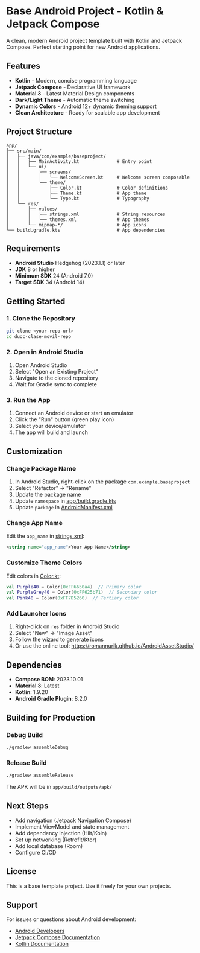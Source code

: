 # Base Android Project - Kotlin & Jetpack Compose

A clean, modern Android project template built with Kotlin and Jetpack Compose. Perfect starting point for new Android applications.

## Features

- **Kotlin** - Modern, concise programming language
- **Jetpack Compose** - Declarative UI framework
- **Material 3** - Latest Material Design components
- **Dark/Light Theme** - Automatic theme switching
- **Dynamic Colors** - Android 12+ dynamic theming support
- **Clean Architecture** - Ready for scalable app development

## Project Structure

```
app/
├── src/main/
│   ├── java/com/example/baseproject/
│   │   ├── MainActivity.kt              # Entry point
│   │   └── ui/
│   │       ├── screens/
│   │       │   └── WelcomeScreen.kt     # Welcome screen composable
│   │       └── theme/
│   │           ├── Color.kt             # Color definitions
│   │           ├── Theme.kt             # App theme
│   │           └── Type.kt              # Typography
│   └── res/
│       ├── values/
│       │   ├── strings.xml              # String resources
│       │   └── themes.xml               # App themes
│       └── mipmap-*/                    # App icons
└── build.gradle.kts                     # App dependencies
```

## Requirements

- **Android Studio** Hedgehog (2023.1.1) or later
- **JDK** 8 or higher
- **Minimum SDK** 24 (Android 7.0)
- **Target SDK** 34 (Android 14)

## Getting Started

### 1. Clone the Repository

```bash
git clone <your-repo-url>
cd duoc-clase-movil-repo
```

### 2. Open in Android Studio

1. Open Android Studio
2. Select "Open an Existing Project"
3. Navigate to the cloned repository
4. Wait for Gradle sync to complete

### 3. Run the App

1. Connect an Android device or start an emulator
2. Click the "Run" button (green play icon)
3. Select your device/emulator
4. The app will build and launch

## Customization

### Change Package Name

1. In Android Studio, right-click on the package `com.example.baseproject`
2. Select "Refactor" → "Rename"
3. Update the package name
4. Update `namespace` in [app/build.gradle.kts](app/build.gradle.kts)
5. Update `package` in [AndroidManifest.xml](app/src/main/AndroidManifest.xml)

### Change App Name

Edit the `app_name` in [strings.xml](app/src/main/res/values/strings.xml):

```xml
<string name="app_name">Your App Name</string>
```

### Customize Theme Colors

Edit colors in [Color.kt](app/src/main/java/com/example/baseproject/ui/theme/Color.kt):

```kotlin
val Purple40 = Color(0xFF6650a4)  // Primary color
val PurpleGrey40 = Color(0xFF625b71)  // Secondary color
val Pink40 = Color(0xFF7D5260)  // Tertiary color
```

### Add Launcher Icons

1. Right-click on `res` folder in Android Studio
2. Select "New" → "Image Asset"
3. Follow the wizard to generate icons
4. Or use the online tool: https://romannurik.github.io/AndroidAssetStudio/

## Dependencies

- **Compose BOM**: 2023.10.01
- **Material 3**: Latest
- **Kotlin**: 1.9.20
- **Android Gradle Plugin**: 8.2.0

## Building for Production

### Debug Build

```bash
./gradlew assembleDebug
```

### Release Build

```bash
./gradlew assembleRelease
```

The APK will be in `app/build/outputs/apk/`

## Next Steps

- Add navigation (Jetpack Navigation Compose)
- Implement ViewModel and state management
- Add dependency injection (Hilt/Koin)
- Set up networking (Retrofit/Ktor)
- Add local database (Room)
- Configure CI/CD

## License

This is a base template project. Use it freely for your own projects.

## Support

For issues or questions about Android development:
- [Android Developers](https://developer.android.com/)
- [Jetpack Compose Documentation](https://developer.android.com/jetpack/compose)
- [Kotlin Documentation](https://kotlinlang.org/docs/home.html)